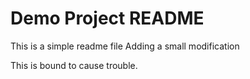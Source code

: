 # Demo Project README

This is a simple readme file
Adding a small modification

This is bound to cause trouble.
